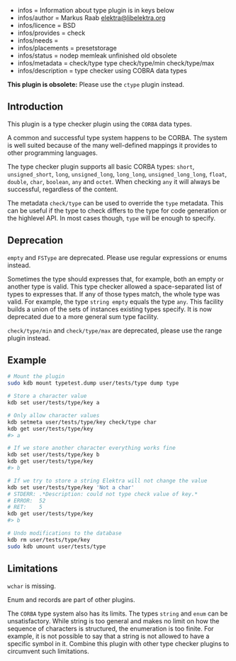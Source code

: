 - infos = Information about type plugin is in keys below
- infos/author = Markus Raab <elektra@libelektra.org>
- infos/licence = BSD
- infos/provides = check
- infos/needs =
- infos/placements = presetstorage
- infos/status = nodep memleak unfinished old obsolete
- infos/metadata = check/type type check/type/min check/type/max
- infos/description = type checker using COBRA data types

**This plugin is obsolete:** Please use the `ctype` plugin instead.

## Introduction

This plugin is a type checker plugin using the `CORBA` data types.

A common and successful type system happens to be CORBA.
The system is well suited because of the many well-defined
mappings it provides to other programming languages.

The type checker plugin supports all basic CORBA types:
`short`, `unsigned_short`, `long`, `unsigned_long`, `long_long`,
`unsigned_long_long`, `float`, `double`, `char`, `boolean`, `any` and
`octet`. When checking `any` it will always be successful, regardless
of the content.

The metadata `check/type` can be used to override the `type` metadata.
This can be useful if the type to check differs to the type for code generation
or the highlevel API. In most cases though, `type` will be enough to specify.

## Deprecation

`empty` and `FSType` are deprecated. Please use regular expressions
or enums instead.

Sometimes the type should expresses that, for example, both an empty
or another type is valid. This type checker allowed a space-separated
list of types to expresses that. If any of those types match, the whole
type was valid. For example, the type `string empty` equals the type
`any`. This facility builds a union of the sets of instances existing
types specify. It is now deprecated due to a more general sum type
facility.

`check/type/min` and `check/type/max` are deprecated, please use the range
plugin instead.

## Example

```sh
# Mount the plugin
sudo kdb mount typetest.dump user/tests/type dump type

# Store a character value
kdb set user/tests/type/key a

# Only allow character values
kdb setmeta user/tests/type/key check/type char
kdb get user/tests/type/key
#> a

# If we store another character everything works fine
kdb set user/tests/type/key b
kdb get user/tests/type/key
#> b

# If we try to store a string Elektra will not change the value
kdb set user/tests/type/key 'Not a char'
# STDERR: .*Description: could not type check value of key.*
# ERROR:  52
# RET:    5
kdb get user/tests/type/key
#> b

# Undo modifications to the database
kdb rm user/tests/type/key
sudo kdb umount user/tests/type
```

## Limitations

`wchar` is missing.

Enum and records are part of other plugins.

The `CORBA` type system also has its limits. The types `string` and
`enum` can be unsatisfactory. While string is too general
and makes no limit on how the sequence of characters is structured,
the enumeration is too finite. For example, it is not possible to say
that a string is not allowed to have a specific symbol in it.
Combine this plugin with other type checker plugins to circumvent
such limitations.
